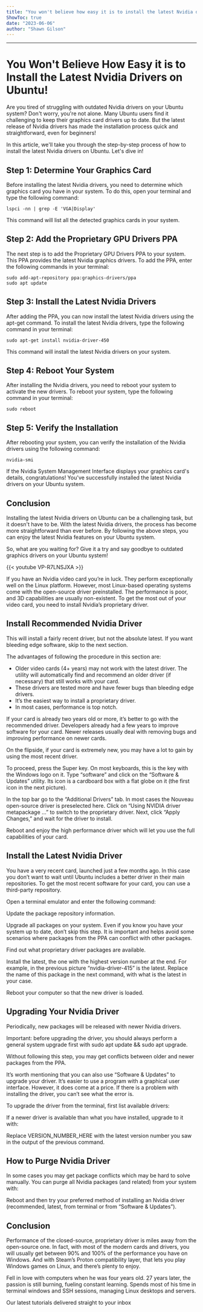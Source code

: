 ```yaml
---
title: "You won't believe how easy it is to install the latest Nvidia drivers on Ubuntu!"
ShowToc: true 
date: "2023-06-06"
author: "Shawn Gilson"
---
```

*****
# You Won't Believe How Easy it is to Install the Latest Nvidia Drivers on Ubuntu!

Are you tired of struggling with outdated Nvidia drivers on your Ubuntu system? Don't worry, you're not alone. Many Ubuntu users find it challenging to keep their graphics card drivers up to date. But the latest release of Nvidia drivers has made the installation process quick and straightforward, even for beginners!

In this article, we'll take you through the step-by-step process of how to install the latest Nvidia drivers on Ubuntu. Let's dive in!

## Step 1: Determine Your Graphics Card

Before installing the latest Nvidia drivers, you need to determine which graphics card you have in your system. To do this, open your terminal and type the following command:

```
lspci -nn | grep -E 'VGA|Display'
```

This command will list all the detected graphics cards in your system.

## Step 2: Add the Proprietary GPU Drivers PPA

The next step is to add the Proprietary GPU Drivers PPA to your system. This PPA provides the latest Nvidia graphics drivers. To add the PPA, enter the following commands in your terminal:

```
sudo add-apt-repository ppa:graphics-drivers/ppa
sudo apt update
```

## Step 3: Install the Latest Nvidia Drivers

After adding the PPA, you can now install the latest Nvidia drivers using the apt-get command. To install the latest Nvidia drivers, type the following command in your terminal:

```
sudo apt-get install nvidia-driver-450
```

This command will install the latest Nvidia drivers on your system.

## Step 4: Reboot Your System

After installing the Nvidia drivers, you need to reboot your system to activate the new drivers. To reboot your system, type the following command in your terminal:

```
sudo reboot
```

## Step 5: Verify the Installation

After rebooting your system, you can verify the installation of the Nvidia drivers using the following command:

```
nvidia-smi
```

If the Nvidia System Management Interface displays your graphics card's details, congratulations! You've successfully installed the latest Nvidia drivers on your Ubuntu system.

## Conclusion

Installing the latest Nvidia drivers on Ubuntu can be a challenging task, but it doesn't have to be. With the latest Nvidia drivers, the process has become more straightforward than ever before. By following the above steps, you can enjoy the latest Nvidia features on your Ubuntu system.

So, what are you waiting for? Give it a try and say goodbye to outdated graphics drivers on your Ubuntu system!

{{< youtube VP-R7LNSJXA >}} 



If you have an Nvidia video card you’re in luck. They perform exceptionally well on the Linux platform. However, most Linux-based operating systems come with the open-source driver preinstalled. The performance is poor, and 3D capabilities are usually non-existent. To get the most out of your video card, you need to install Nvidia’s proprietary driver.
 
## Install Recommended Nvidia Driver
 
This will install a fairly recent driver, but not the absolute latest. If you want bleeding edge software, skip to the next section.
 
The advantages of following the procedure in this section are:
 
- Older video cards (4+ years) may not work with the latest driver. The utility will automatically find and recommend an older driver (if necessary) that still works with your card.
 - These drivers are tested more and have fewer bugs than bleeding edge drivers.
 - It’s the easiest way to install a proprietary driver.
 - In most cases, performance is top notch.

 
If your card is already two years old or more, it’s better to go with the recommended driver. Developers already had a few years to improve software for your card. Newer releases usually deal with removing bugs and improving performance on newer cards.
 
On the flipside, if your card is extremely new, you may have a lot to gain by using the most recent driver.
 
To proceed, press the Super key. On most keyboards, this is the key with the Windows logo on it. Type “software” and click on the “Software & Updates” utility. Its icon is a cardboard box with a flat globe on it (the first icon in the next picture).
 

 
In the top bar go to the “Additional Drivers” tab. In most cases the Nouveau open-source driver is preselected here. Click on “Using NVIDIA driver metapackage …” to switch to the proprietary driver. Next, click “Apply Changes,” and wait for the driver to install.
 
Reboot and enjoy the high performance driver which will let you use the full capabilities of your card.
 
## Install the Latest Nvidia Driver
 
You have a very recent card, launched just a few months ago. In this case you don’t want to wait until Ubuntu includes a better driver in their main repositories. To get the most recent software for your card, you can use a third-party repository.
 
Open a terminal emulator and enter the following command:
 
Update the package repository information.
 
Upgrade all packages on your system. Even if you know you have your system up to date, don’t skip this step. It is important and helps avoid some scenarios where packages from the PPA can conflict with other packages.
 
Find out what proprietary driver packages are available.
 
Install the latest, the one with the highest version number at the end. For example, in the previous picture “nvidia-driver-415” is the latest. Replace the name of this package in the next command, with what is the latest in your case.
 
Reboot your computer so that the new driver is loaded.
 
## Upgrading Your Nvidia Driver
 
Periodically, new packages will be released with newer Nvidia drivers.
 
Important: before upgrading the driver, you should always perform a general system upgrade first with sudo apt update && sudo apt upgrade.
 
Without following this step, you may get conflicts between older and newer packages from the PPA.
 
It’s worth mentioning that you can also use “Software & Updates” to upgrade your driver. It’s easier to use a program with a graphical user interface. However, it does come at a price. If there is a problem with installing the driver, you can’t see what the error is.
 
To upgrade the driver from the terminal, first list available drivers:
 
If a newer driver is available than what you have installed, upgrade to it with:
 
Replace VERSION_NUMBER_HERE with the latest version number you saw in the output of the previous command.
 
## How to Purge Nvidia Driver
 
In some cases you may get package conflicts which may be hard to solve manually. You can purge all Nvidia packages (and related) from your system with:
 
Reboot and then try your preferred method of installing an Nvidia driver (recommended, latest, from terminal or from “Software & Updates”).
 
## Conclusion
 
Performance of the closed-source, proprietary driver is miles away from the open-source one. In fact, with most of the modern cards and drivers, you will usually get between 90% and 100% of the performance you have on Windows. And with Steam’s Proton compatibility layer, that lets you play Windows games on Linux, and there’s plenty to enjoy.
 
Fell in love with computers when he was four years old. 27 years later, the passion is still burning, fueling constant learning. Spends most of his time in terminal windows and SSH sessions, managing Linux desktops and servers.
 
Our latest tutorials delivered straight to your inbox





